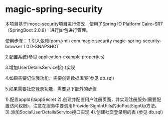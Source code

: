 # magic-spring-security
本项目基于imooc-security项目进行修改，使用了Spring IO Platform Cairo-SR7（SpringBoot 2.0.8） 进行jar包进行管理。

使用步骤：
1.引入依赖(pom.xml)
<dependency>
	<groupId>com.magic.security</groupId>
	<artifactId>magic-spring-security-browser</artifactId>
	<version>1.0.0-SNAPSHOT</version>
</dependency>

2.配置系统(参见 application-example.properties)

3.增加UserDetailsService接口实现

4.如果需要记住我功能，需要创建数据库表(参见 db.sql)

5.如果需要社交登录功能，需要以下额外的步骤

1).配置appId和appSecret
2).创建并配置用户注册页面，并实现注册服务(需要配置访问权限)，注意在服务中要调用ProviderSignInUtils的doPostSignUp方法。
3).添加SocialUserDetailsService接口实现
4).创建社交登录用的表 (参见 db.sql)

